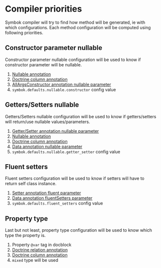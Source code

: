 # Compiler priorities
Symbok compiler will try to find how method will be generated, ie with which configurations.
Each method configuration will be computed using following priorities.

## Constructor parameter nullable
Constructor parameter nullable configuration will be used to know if constructor parameter will be nullable.

1. [Nullable annotation](annotations/nullable.md)
2. [Doctrine column annotation](doctrine.md)
3. [AllArgsConstructor annotation nullable parameter](annotations/allArgsConstructor.md)
4. `symbok.defaults.nullable.constructor` config value

## Getters/Setters nullable
Getters/Setters nullable configuration will be used to know if getters/setters will return/use nullable values/parameters.

1. [Getter/Setter annotation nullable parameter](annotations/getter.md)
2. [Nullable annotation](annotations/nullable.md)
3. [Doctrine column annotation](doctrine.md)
4. [Data annotation nullable parameter](annotations/data.md)
5. `symbok.defaults.nullable.getter_setter` config value

## Fluent setters
Fluent setters configuration will be used to know if setters will have to return self class instance.

1. [Setter annotation fluent parameter](annotations/setter.md)
2. [Data annotation fluentSetters parameter](annotations/data.md)
3. `symbok.defaults.fluent_setters` config value

## Property type
Last but not least, property type configuration will be used to know which type the property is.

1. Property `@var` tag in docblock
2. [Doctrine relation annotation](doctrine.md)
3. [Doctrine column annotation](doctrine.md)
4. `mixed` type will be used

